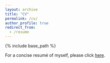 ```yaml
---
layout: archive
title: "CV"
permalink: /cv/
author_profile: true
redirect_from:
  - /resume
---
```


{% include base_path %}

For a concise resumé of myself, please click <a href="https://drive.google.com/file/d/1tT3N-Rbb4jk-iwTtm2LJNLQGZEqWZwbj/view?usp=sharing" target="_blank">here</a>.
